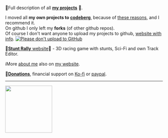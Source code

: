 📖Full description of all [**my projects**](https://cryham.org/projects/) 🎨.  

I moved all **my own projects to [codeberg](https://codeberg.org/cryham?tab=repositories)**, because of [these reasons](https://drewdevault.com/2022/03/29/free-software-free-infrastructure.html), and I recommend it.  
On github I only left my **forks** (of other github repos).  
Of course I don't want anyone to upload my projects to github, [website with info](https://nogithub.codeberg.page/).
[![Please don't upload to GitHub](https://nogithub.codeberg.page/badge.svg)](https://nogithub.codeberg.page)

🚗[**Stunt Rally** website](https://cryham.org/stuntrally/)🚀 - 3D racing game with stunts, Sci-Fi and own Track Editor.

ℹ️More [about me](https://cryham.org/about-me/) also on [my website](https://cryham.org/).  

💜[**Donations**](https://cryham.org/donate/), financial support on [Ko-fi](https://ko-fi.com/cryham) or [paypal](https://paypal.me/cryham).

----
<a href="https://github.com/cryham">
  <img height=150 align="center" src="https://github-readme-stats.vercel.app/api?username=cryham&theme=algolia&show_icons=true&hide_border=true" />
</a>
